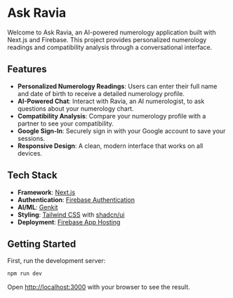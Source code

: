 # Ask Ravia

Welcome to Ask Ravia, an AI-powered numerology application built with Next.js and Firebase. This project provides personalized numerology readings and compatibility analysis through a conversational interface.

## Features

- **Personalized Numerology Readings**: Users can enter their full name and date of birth to receive a detailed numerology profile.
- **AI-Powered Chat**: Interact with Ravia, an AI numerologist, to ask questions about your numerology chart.
- **Compatibility Analysis**: Compare your numerology profile with a partner to see your compatibility.
- **Google Sign-In**: Securely sign in with your Google account to save your sessions.
- **Responsive Design**: A clean, modern interface that works on all devices.

## Tech Stack

- **Framework**: [Next.js](https://nextjs.org/)
- **Authentication**: [Firebase Authentication](https://firebase.google.com/docs/auth)
- **AI/ML**: [Genkit](https://firebase.google.com/docs/genkit)
- **Styling**: [Tailwind CSS](https://tailwindcss.com/) with [shadcn/ui](https://ui.shadcn.com/)
- **Deployment**: [Firebase App Hosting](https://firebase.google.com/docs/app-hosting)

## Getting Started

First, run the development server:

```bash
npm run dev
```

Open [http://localhost:3000](http://localhost:3000) with your browser to see the result.
